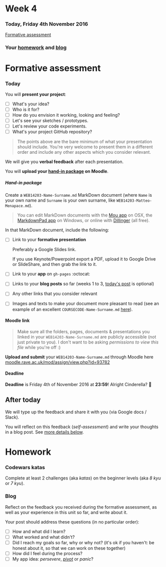 # Week 4

### Today, Friday 4th November 2016

[Formative assessment](#formative-assessment)

### Your [homework](#homework) and [blog](#blog)


# Formative assessment

### Today

You will **present your project**: 

* [ ] What's your idea?
* [ ] Who is it for?
* [ ] How do you envision it working, looking and feeling? 
* [ ] Let's see your sketches / prototypes.
* [ ] Let's review your code experiments.
* [ ] What's your project GitHub repository? 

> The points above are the bare minimum of what your presentation should include. You're very welcome to present them in a different order and include any other aspects which you consider relevant.

We will give you **verbal feedback** after each presentation.

You will **upload your [hand-in package](#hand-in-package) on Moodle**.

##### Hand-in package

Create a `WEB14203-Name-Surname.md` MarkDown document (where `Name` is your own name and `Surname` is your own surname, like `WEB14203-Matteo-Menapace.md`).

> You can edit MarkDown documents with the [Mou app](http://25.io/mou/) on OSX, the [MarkdownPad app](http://markdownpad.com/) on Windows, or online with [Dillinger](http://dillinger.io/) (all free).

In that MarkDown document, include the following:

- [ ] Link to your **formative presentation**   

	Preferably a Google Slides link.   
  
	If you use Keynote/Powerpoint export a PDF, upload it to Google Drive or SlideShare, and then grab the link to it.
	
- [ ] Link to your **app** on `gh-pages` :octocat:

- [ ] Links to your **blog posts** so far (weeks 1 to 3, [today's post](#blog) is optional)

- [ ] Any other links that you consider relevant

- [	] Images and texts to make your document more pleasant to read (see an example of an excellent `COURSECODE-Name-Surname.md` [here](https://github.com/TomSharmanWeb/HarrySeatonWebsite/blob/master/README.md)).

#### Moodle link

> Make sure all the folders, pages, documents & presentations you linked in your `WEB14203-Name-Surname.md` are publicly accessible (not just private to you). I don't want to be asking *permissions to view this file* while you're off :)

**Upload and submit** your `WEB14203-Name-Surname.md` through Moodle here [moodle.rave.ac.uk/mod/assign/view.php?id=93782](https://moodle.rave.ac.uk/mod/assign/view.php?id=93782)

#### Deadline

**Deadline** is Friday 4th of November 2016 at **23:59**! Alright Cinderella? :high_heel:

## After today

We will type up the feedback and share it with you (via Google docs / Slack).

You will reflect on this feedback (*self-assessment*) and write your thoughts in a blog post. See [more details below](#blog).


# Homework

### Codewars katas

Complete at least 2 challenges (aka *katas*) on the beginner levels (aka *8 kyu* or *7 kyu*).

### Blog 

Reflect on the feedback you received during the formative assessment, as well as your experience in this unit so far, and write about it.

Your post should address these questions (in no particular order):

* [ ] How and what did I learn?
* [ ] What worked and what didn't?
* [ ] Did I reach my goals so far, why or why not? (it's ok if you haven't: be honest about it, so that we can work on these together)  
* [ ] How did I feel during the process?
* [ ] My app idea: *persevere*, *[pivot](https://youtu.be/dC_IG-EZQUY?t=29s)* or *panic*?
